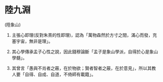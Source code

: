 # 陸九淵
(陸象山)

1. 主張心即理(反對朱熹的性即理)，認為「萬物森然於方寸之間，滿心而發，充塞宇宙，無非是理」。

2. 其心學傳承孟子心性之說，因此錢穆論斷「孟子是象山學派，自得於心是象山學髓」。

3. 其曾言「愚與不肖者之蔽，在於物欲；賢者智者之蔽，在於意見」，所以其教人要「自得、自成、自道，不倚師有載籍」。
